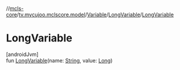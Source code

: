 //[mcls-core](../../../../index.md)/[tv.mycujoo.mclscore.model](../../index.md)/[Variable](../index.md)/[LongVariable](index.md)/[LongVariable](-long-variable.md)

# LongVariable

[androidJvm]\
fun [LongVariable](-long-variable.md)(name: [String](https://kotlinlang.org/api/latest/jvm/stdlib/kotlin/-string/index.html), value: [Long](https://kotlinlang.org/api/latest/jvm/stdlib/kotlin/-long/index.html))
